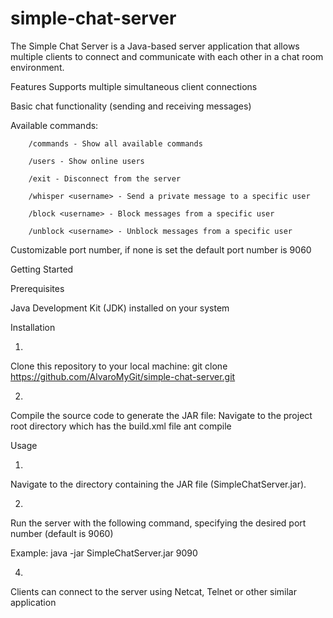 # simple-chat-server

The Simple Chat Server is a Java-based server application that allows multiple clients to connect and communicate with each other in a chat room environment.


Features
Supports multiple simultaneous client connections

Basic chat functionality (sending and receiving messages)

Available commands:

        /commands - Show all available commands
        
        /users - Show online users
        
        /exit - Disconnect from the server
        
        /whisper <username> - Send a private message to a specific user
        
        /block <username> - Block messages from a specific user
        
        /unblock <username> - Unblock messages from a specific user
        
Customizable port number, if none is set the default port number is 9060


Getting Started

Prerequisites

Java Development Kit (JDK) installed on your system

Installation

1.
Clone this repository to your local machine:
git clone https://github.com/AlvaroMyGit/simple-chat-server.git

2.
Compile the source code to generate the JAR file:
Navigate to the project root directory which has the build.xml file
ant compile


Usage

1.
Navigate to the directory containing the JAR file (SimpleChatServer.jar).

2.
Run the server with the following command, specifying the desired port number (default is 9060)

Example:
java -jar SimpleChatServer.jar 9090


4.
Clients can connect to the server using Netcat, Telnet or other similar application
